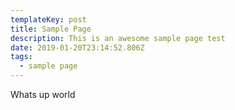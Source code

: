```yaml
---
templateKey: post
title: Sample Page
description: This is an awesome sample page test
date: 2019-01-20T23:14:52.806Z
tags:
  - sample page
---
```


Whats up world
